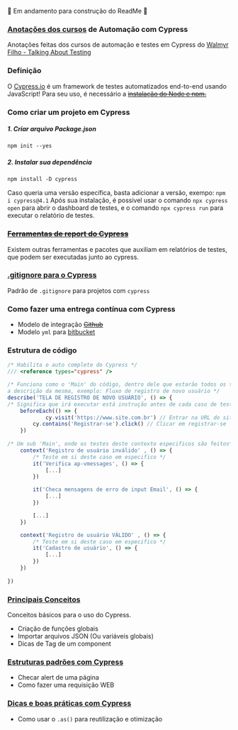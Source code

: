 🚧 Em andamento para construção do ReadMe 🚧

### [Anotações dos cursos](./Doc/cypressTAT_Documentation.md) de Automação com Cypress 
Anotações feitas dos cursos de automação e testes em Cypress do [Walmyr Filho - Talking About Testing](https://github.com/wlsf82)

### Definição

O [Cypress.io](http://cypress.io/) é um framework de testes automatizados end-to-end usando JavaScript! Para seu uso, é necessário a [~~instalação do Node e npm.~~]() 


### Como criar um projeto em Cypress

##### 1. Criar arquivo Package.json
```markdown
npm init --yes
```

##### 2. Instalar sua dependência
```markdown
npm install -D cypress
```

Caso queria uma versão específica, basta adicionar a versão, exempo: `npm i cypress@4.1` Após sua instalação, é possivel usar o comando `npx cypress open` para abrir o dashboard de testes, e o comando `npx cypress run` para executar o relatório de testes.

### [~~Ferramentas de report do Cypress~~]()
Existem outras ferramentas e pacotes que auxiliam em relatórios de testes, que podem ser executadas junto ao cypress.

### [.gitignore para o Cypress](./Doc/gitignore_cypress.md)
Padrão de `.gitignore` para projetos com `cypress`

### Como fazer uma entrega contínua com Cypress
- Modelo de integração [~~Github~~]()
- Modelo `yml` para [bitbucket](./Doc/bitbucket.md)


### Estrutura de código
```js
/* Habilita o auto complete do Cypress */
/// <reference types="cypress" />

/* Funciona como o 'Main' do código, dentro dele que estarão todos os testes referentes
a descrição da mesma, exemplo: Fluxo de registro de novo usuário */
describe('TELA DE REGISTRO DE NOVO USUÁRIO', () => {
/* Significa que irá executar está instrução antes de cada caso de teste */
	beforeEach(() => {
            cy.visit('https://www.site.com.br') // Entrar na URL do site
	    cy.contains('Registrar-se').click() // Clicar em registrar-se
	})
	
/* Um sub 'Main', onde os testes deste contexto especificos são feitos*/
	context('Registro de usuário inválido' , () => {
		/* Teste em si deste caso em especifico */
		it('Verifica ap-vmessages', () => { 
			[...]
		})

		it('Checa mensagens de erro de input Email', () => { 
			[...]
		})

		[...]
	})

	context('Registro de usuário VÁLIDO' , () => {
		/* Teste em si deste caso em especifico */
		it('Cadastro de usuário', () => { 
			[...]
		})
	})
	
})
```

### [Principais Conceitos](./Doc/principais_Conceitos.md)
Conceitos básicos para o uso do Cypress.
- Criação de funções globais
- Importar arquivos JSON (Ou variáveis globais)
- Dicas de Tag de um component

### [Estruturas padrões com Cypress](./Doc/estruturas_Padrao.md)

- Checar alert de uma página
- Como fazer uma requisição WEB

### [Dicas e boas práticas com Cypress](./Doc/dicas_Cypress.md)

- Como usar o `.as()` para reutilização e otimização


